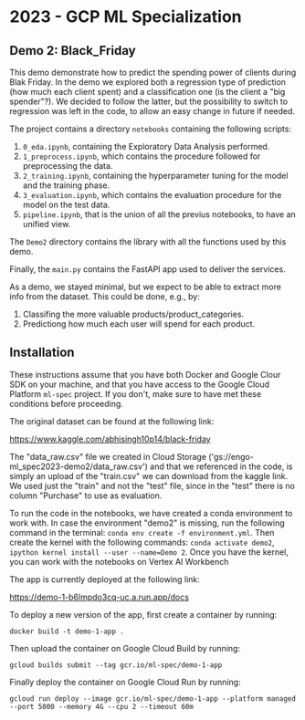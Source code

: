 # 2023 - GCP ML Specialization
## Demo 2: Black_Friday

This demo demonstrate how to predict the spending power of clients during Blak Friday. In the demo we explored both a regression type of prediction (how much each client spent) and a classification one (is the client a "big spender"?). We decided to follow the latter, but the possibility to switch to regression was left in the code, to allow an easy change in future if needed.

The project contains a directory `notebooks` containing the following scripts:
1. `0_eda.ipynb`, containing the Exploratory Data Analysis performed.
2. `1_preprocess.ipynb`, which contains the procedure followed for preprocessing the data.
3. `2_training.ipynb`, containing the hyperparameter tuning for the model and the training phase.
4. `3_evaluation.ipynb`, which contains the evaluation procedure for the model on the test data.
5. `pipeline.ipynb`, that is the union of all the previus notebooks, to have an unified view.

The `Demo2` directory contains the library with all the functions used by this demo.

Finally, the `main.py` contains the FastAPI app used to deliver the services.

As a demo, we stayed minimal, but we expect to be able to extract more info from the dataset. This could be done, e.g., by:
1. Classifing the more valuable products/product_categories.
2. Predictiong how much each user will spend for each product.


## Installation

These instructions assume that you have both Docker and Google Clour SDK on your machine, and that you have access to the Google Cloud Platform `ml-spec` project. If you don't, make sure to have met these conditions before proceeding.

The original dataset can be found at the following link:

https://www.kaggle.com/abhisingh10p14/black-friday

The "data_raw.csv" file we created in Cloud Storage ('gs://engo-ml_spec2023-demo2/data_raw.csv') and that we referenced in the code, is simply an upload of the "train.csv" we can download from the kaggle link.
We used just the "train" and not the "test" file, since in the "test" there is no column "Purchase" to use as evaluation. 

To run the code in the notebooks, we have created a conda environment to work with. In case the environment "demo2" is missing, run the following command in the terminal: `conda env create -f environment.yml`. Then create the kernel with the following commands: `conda activate demo2`, `ipython kernel install --user --name=Demo 2`. Once you have the kernel, you can work with the notebooks on Vertex AI Workbench

The app is currently deployed at the following link:

https://demo-1-b6lmpdo3cq-uc.a.run.app/docs

To deploy a new version of the app, first create a container by running:

```docker build -t demo-1-app .```

Then upload the container on Google Cloud Build by running:

```gcloud builds submit --tag gcr.io/ml-spec/demo-1-app```

Finally deploy the container on Google Cloud Run by running:

```gcloud run deploy --image gcr.io/ml-spec/demo-1-app --platform managed --port 5000 --memory 4G --cpu 2 --timeout 60m```